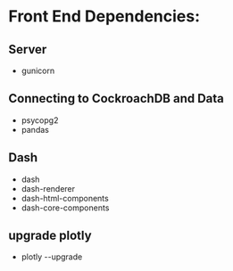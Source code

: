 # Front End Dependencies:
## Server
* gunicorn
## Connecting to CockroachDB and Data
* psycopg2
* pandas
## Dash
* dash
* dash-renderer
* dash-html-components
* dash-core-components
## upgrade plotly
* plotly --upgrade
